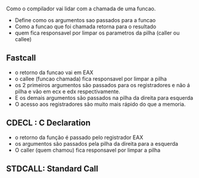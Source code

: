 
Como o compilador vai lidar com a chamada de uma funcao.
- Define como os argumentos sao passados para a funcao
-  Como a funcao que foi chamada retorna para o resultado
- quem fica responsavel por limpar os parametros da pilha (caller ou callee)

## Fastcall
- o retorno da funcao vai em EAX
- o callee (funcao chamada) fica responsavel  por limpar a pilha
- os 2 primeiros argumentos são passados para os registradores e não á pilha e vão  em ecx e edx respectivamente.
- E os demais argumentos são passados na pilha da direita para esquerda
- O acesso aos registradores são muito mais rápido do que a memoria.

## CDECL : C Declaration

- o retorno da função é passado pelo registrador EAX
- os argumentos são passados pela pilha da direita para a esquerda
- O caller (quem chamou) fica responsavel por limpar a pilha

## STDCALL: Standard Call

